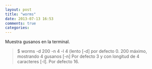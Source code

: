 ```yaml
---
layout: post
title: "worms"
date: 2013-07-13 16:53
comments: true
categories: 
---
```

Muestra gusanos en la terminal.

>$ worms -d 200 -n 4 -l 4 (lento [-d] por defecto 0. 200 máximo, mostrando 4 gusanos [-n] Por defecto 3 y con longitud de 4 caracteres [-l]. Por defecto 16. 

